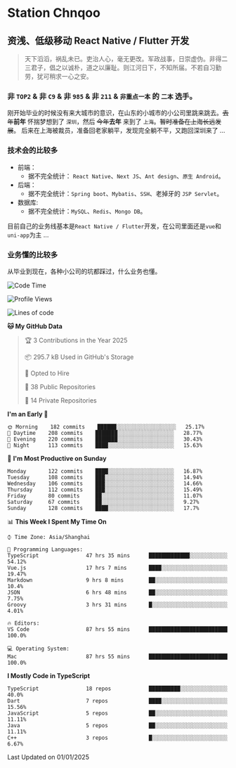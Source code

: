 # Station Chnqoo

## 资浅、低级移动 React Native / Flutter 开发

> 天下滔滔，祸乱未已。吏治人心，毫无更改。军政战事，日崇虚伪。非得二三君子，倡之以诚朴，道之以廉耻。则江河日下，不知所届。不若自习勤劳，犹可稍求一心之安。

### 非 `TOP2` & 非 `C9` & 非 `985` & 非 `211` & `非重点一本` 的 `二本` 选手。

刚开始毕业的时候没有来大城市的意识，在山东的小城市的小公司里跳来跳去。~~去年~~**前年** 怀揣梦想到了 `深圳`，然后 ~~今年~~**去年** 来到了 `上海`。~~暂时准备在上海长远发展~~。
后来在上海被裁员，准备回老家躺平，发现完全躺不平，又跑回深圳来了 ...

### 技术会的比较多

- 前端：
  - 据不完全统计： `React Native`、`Next JS`、`Ant design`、`原生 Android`。
- 后端：
  - 据不完全统计：`Spring boot`、`Mybatis`、`SSH`、老掉牙的 `JSP Servlet`。
- 数据库:
  - 据不完全统计：`MySQL`、`Redis`、`Mongo DB`。

目前自己的业务线基本是`React Native / Flutter`开发，在公司里面还是`vue`和`uni-app`为主 ...

### 业务懂的比较多

从毕业到现在，各种小公司的坑都踩过，什么业务也懂。

<!--START_SECTION:waka-->
![Code Time](http://img.shields.io/badge/Code%20Time-7%2C158%20hrs%2017%20mins-blue)

![Profile Views](http://img.shields.io/badge/Profile%20Views-0-blue)

![Lines of code](https://img.shields.io/badge/From%20Hello%20World%20I%27ve%20Written-487%20Thousand%20lines%20of%20code-blue)

**🐱 My GitHub Data** 

> 🏆 3 Contributions in the Year 2025
 > 
> 📦 295.7 kB Used in GitHub's Storage 
 > 
> 💼 Opted to Hire
 > 
> 📜 38 Public Repositories 
 > 
> 🔑 14 Private Repositories  
 > 
**I'm an Early 🐤** 

```text
🌞 Morning    182 commits    ██████░░░░░░░░░░░░░░░░░░░   25.17% 
🌆 Daytime    208 commits    ███████░░░░░░░░░░░░░░░░░░   28.77% 
🌃 Evening    220 commits    ███████░░░░░░░░░░░░░░░░░░   30.43% 
🌙 Night      113 commits    ████░░░░░░░░░░░░░░░░░░░░░   15.63%

```
📅 **I'm Most Productive on Sunday** 

```text
Monday       122 commits    ████░░░░░░░░░░░░░░░░░░░░░   16.87% 
Tuesday      108 commits    ███░░░░░░░░░░░░░░░░░░░░░░   14.94% 
Wednesday    106 commits    ███░░░░░░░░░░░░░░░░░░░░░░   14.66% 
Thursday     112 commits    ███░░░░░░░░░░░░░░░░░░░░░░   15.49% 
Friday       80 commits     ██░░░░░░░░░░░░░░░░░░░░░░░   11.07% 
Saturday     67 commits     ██░░░░░░░░░░░░░░░░░░░░░░░   9.27% 
Sunday       128 commits    ████░░░░░░░░░░░░░░░░░░░░░   17.7%

```


📊 **This Week I Spent My Time On** 

```text
⌚︎ Time Zone: Asia/Shanghai

💬 Programming Languages: 
TypeScript               47 hrs 35 mins      █████████████░░░░░░░░░░░░   54.12% 
Vue.js                   17 hrs 7 mins       ████░░░░░░░░░░░░░░░░░░░░░   19.47% 
Markdown                 9 hrs 8 mins        ██░░░░░░░░░░░░░░░░░░░░░░░   10.4% 
JSON                     6 hrs 48 mins       ██░░░░░░░░░░░░░░░░░░░░░░░   7.75% 
Groovy                   3 hrs 31 mins       █░░░░░░░░░░░░░░░░░░░░░░░░   4.01%

🔥 Editors: 
VS Code                  87 hrs 55 mins      █████████████████████████   100.0%

💻 Operating System: 
Mac                      87 hrs 55 mins      █████████████████████████   100.0%

```

**I Mostly Code in TypeScript** 

```text
TypeScript               18 repos            ██████████░░░░░░░░░░░░░░░   40.0% 
Dart                     7 repos             ████░░░░░░░░░░░░░░░░░░░░░   15.56% 
JavaScript               5 repos             ██░░░░░░░░░░░░░░░░░░░░░░░   11.11% 
Java                     5 repos             ██░░░░░░░░░░░░░░░░░░░░░░░   11.11% 
C++                      3 repos             █░░░░░░░░░░░░░░░░░░░░░░░░   6.67%

```



 Last Updated on 01/01/2025
<!--END_SECTION:waka-->

<!---
ChenqiaoStation/ChenqiaoStation is a ✨ special ✨ repository because its `README.md` (this file) appears on your GitHub profile.
You can click the Preview link to take a look at your changes.
--->
